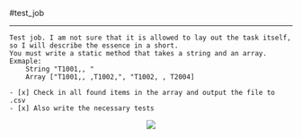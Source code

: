 #test_job
***
````
Test job. I am not sure that it is allowed to lay out the task itself, so I will describe the essence in a short.
You must write a static method that takes a string and an array.
Exmaple: 
    String "T1001,, "
    Array ["T1001,, ,T1002,", "T1002, , T2004] 

- [x] Check in all found items in the array and output the file to .csv
- [x] Also write the necessary tests
````
<p align="center"><img src="https://github.com/SoraRise/test_job/blob/master/src/main/resources/accets/test_job.png"><p>